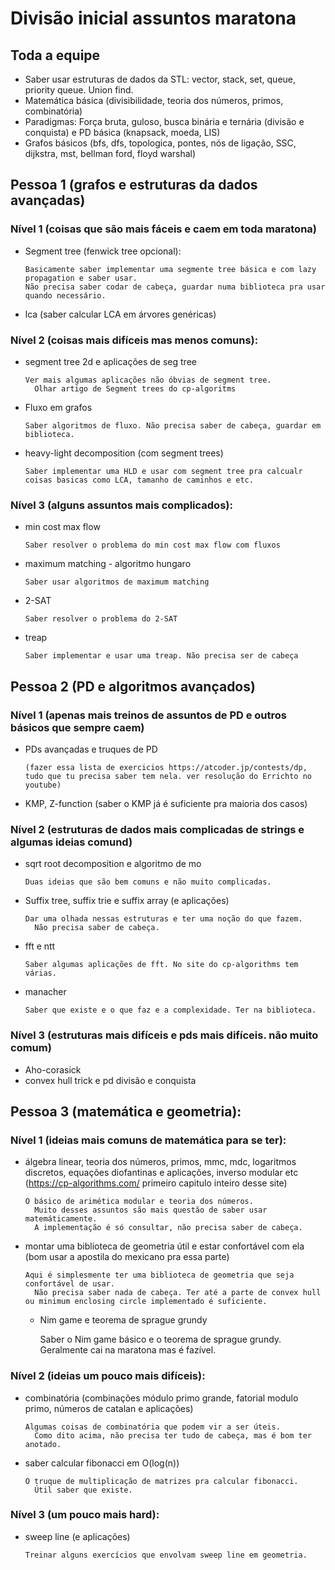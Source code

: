 # Divisão inicial assuntos maratona
## Toda a equipe

- Saber usar estruturas de dados da STL: vector, stack, set, queue, priority queue. Union find.
- Matemática básica (divisibilidade, teoria dos números, primos, combinatória)
- Paradigmas: Força bruta, guloso, busca binária e ternária (divisão e conquista) e PD básica (knapsack, moeda, LIS)
- Grafos básicos (bfs, dfs, topologica, pontes, nós de ligação, SSC, dijkstra, mst, bellman ford, floyd warshal)


## Pessoa 1 (grafos e estruturas da dados avançadas)
### Nível 1 (coisas que são mais fáceis e caem em toda maratona)
- Segment tree (fenwick tree opcional):
      
      Basicamente saber implementar uma segmente tree básica e com lazy propagation e saber usar.
      Não precisa saber codar de cabeça, guardar numa biblioteca pra usar quando necessário.
- lca (saber calcular LCA em árvores genéricas)
### Nível 2 (coisas mais difíceis mas menos comuns):
- segment tree 2d e aplicações de seg tree
	
      Ver mais algumas aplicações não óbvias de segment tree.
	    Olhar artigo de Segment trees do cp-algoritms
- Fluxo em grafos
	
      Saber algoritmos de fluxo. Não precisa saber de cabeça, guardar em biblioteca.
- heavy-light decomposition (com segment trees)
	
      Saber implementar uma HLD e usar com segment tree pra calcualr coisas basicas como LCA, tamanho de caminhos e etc.
### Nível 3 (alguns assuntos mais complicados):
- min cost max flow
	    
      Saber resolver o problema do min cost max flow com fluxos
- maximum matching - algoritmo hungaro
	
      Saber usar algoritmos de maximum matching
- 2-SAT
	
      Saber resolver o problema do 2-SAT
- treap
	
      Saber implementar e usar uma treap. Não precisa ser de cabeça

## Pessoa 2 (PD e algoritmos avançados)
### Nível 1 (apenas mais treinos de assuntos de PD e outros básicos que sempre caem)
- PDs avançadas e truques de PD
    
      (fazer essa lista de exercicios https://atcoder.jp/contests/dp, tudo que tu precisa saber tem nela. ver resolução do Errichto no youtube)
- KMP, Z-function (saber o KMP já é suficiente pra maioria dos casos)

### Nível 2 (estruturas de dados mais complicadas de strings e algumas ideias comund)
- sqrt root decomposition e algoritmo de mo
	
      Duas ideias que são bem comuns e não muito complicadas.
- Suffix tree, suffix trie e suffix array (e aplicações)
	
      Dar uma olhada nessas estruturas e ter uma noção do que fazem.
	    Não precisa saber de cabeça.
- fft e ntt
	
      Saber algumas aplicações de fft. No site do cp-algorithms tem várias.
- manacher
	
      Saber que existe e o que faz e a complexidade. Ter na biblioteca.
### Nível 3 (estruturas mais difíceis e pds mais difíceis. não muito comum)
- Aho-corasick
- convex hull trick e pd divisão e conquista

## Pessoa 3 (matemática e geometria):
### Nível 1 (ideias mais comuns de matemática para se ter):

- álgebra linear, teoria dos números, primos, mmc, mdc, logaritmos discretos, equações diofantinas e aplicações, inverso modular etc (https://cp-algorithms.com/ primeiro capitulo inteiro desse site)
	
      O básico de arimética modular e teoria dos números.
	    Muito desses assuntos são mais questão de saber usar matemáticamente.
	    A implementação é só consultar, não precisa saber de cabeça.
- montar uma biblioteca de geometria útil e estar confortável com ela (bom usar a apostila do mexicano pra essa parte)
	
      Aqui é simplesmente ter uma biblioteca de geometria que seja confortável de usar.
	    Não precisa saber nada de cabeça. Ter até a parte de convex hull ou minimum enclosing circle implementado é suficiente.
  - Nim game e teorema de sprague grundy
	
      Saber o Nim game básico e o teorema de sprague grundy. Geralmente cai na maratona mas é fazível.
### Nível 2 (ideias um pouco mais difíceis):
- combinatória (combinações módulo primo grande, fatorial modulo primo, números de catalan e aplicações) 
	
      Algumas coisas de combinatória que podem vir a ser úteis.
	    Como dito acima, não precisa ter tudo de cabeça, mas é bom ter anotado.
- saber calcular fibonacci em O(log(n))
	
      O truque de multiplicação de matrizes pra calcular fibonacci.
	    Útil saber que existe.
### Nível 3 (um pouco mais hard):
- sweep line (e aplicações)
	
      Treinar alguns exercícios que envolvam sweep line em geometria.

	
